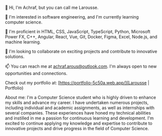 👋 Hi, I'm Achraf, but you can call me Larousse.

👀 I'm interested in software engineering, and I'm currently learning computer science.

🌱 I'm proficient in HTML, CSS, JavaScript, TypeScript, Python, Microsoft Power FX, C++, Angular, React, Vue, Git, Docker, Figma, Excel, Node.js, and machine learning.

💞️ I'm looking to collaborate on exciting projects and contribute to innovative solutions.

📫 You can reach me at achraf.arous@outlook.com. I'm always open to new opportunities and connections.

Check out my portfolio at: [https://portfolio-5c50a.web.app/](Larousse | Portfolio)

About me:
I'm a Computer Science student who is highly driven to enhance my skills and advance my career. I have undertaken numerous projects, including individual and academic assignments, as well as internships with several companies. These experiences have honed my technical abilities and instilled in me a passion for continuous learning and development. I'm excited to continue applying my knowledge and expertise to contribute to innovative projects and drive progress in the field of Computer Science.
